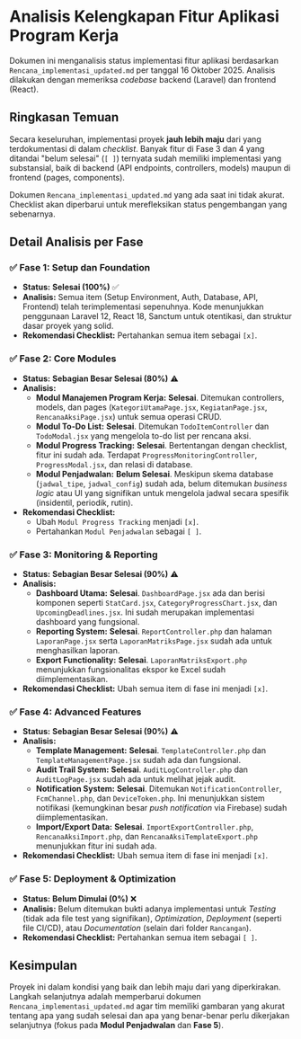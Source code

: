 # Analisis Kelengkapan Fitur Aplikasi Program Kerja

Dokumen ini menganalisis status implementasi fitur aplikasi berdasarkan `Rencana_implementasi_updated.md` per tanggal 16 Oktober 2025. Analisis dilakukan dengan memeriksa *codebase* backend (Laravel) dan frontend (React).

## Ringkasan Temuan

Secara keseluruhan, implementasi proyek **jauh lebih maju** dari yang terdokumentasi di dalam *checklist*. Banyak fitur di Fase 3 dan 4 yang ditandai "belum selesai" (`[ ]`) ternyata sudah memiliki implementasi yang substansial, baik di backend (API endpoints, controllers, models) maupun di frontend (pages, components).

Dokumen `Rencana_implementasi_updated.md` yang ada saat ini tidak akurat. Checklist akan diperbarui untuk merefleksikan status pengembangan yang sebenarnya.

## Detail Analisis per Fase

### ✅ Fase 1: Setup dan Foundation
- **Status:** **Selesai (100%)** ✅
- **Analisis:** Semua item (Setup Environment, Auth, Database, API, Frontend) telah terimplementasi sepenuhnya. Kode menunjukkan penggunaan Laravel 12, React 18, Sanctum untuk otentikasi, dan struktur dasar proyek yang solid.
- **Rekomendasi Checklist:** Pertahankan semua item sebagai `[x]`.

### ✅ Fase 2: Core Modules
- **Status:** **Sebagian Besar Selesai (80%)** ⚠️
- **Analisis:**
    - **Modul Manajemen Program Kerja:** **Selesai**. Ditemukan controllers, models, dan pages (`KategoriUtamaPage.jsx`, `KegiatanPage.jsx`, `RencanaAksiPage.jsx`) untuk semua operasi CRUD.
    - **Modul To-Do List:** **Selesai**. Ditemukan `TodoItemController` dan `TodoModal.jsx` yang mengelola to-do list per rencana aksi.
    - **Modul Progress Tracking:** **Selesai**. Bertentangan dengan checklist, fitur ini sudah ada. Terdapat `ProgressMonitoringController`, `ProgressModal.jsx`, dan relasi di database.
    - **Modul Penjadwalan:** **Belum Selesai**. Meskipun skema database (`jadwal_tipe`, `jadwal_config`) sudah ada, belum ditemukan *business logic* atau UI yang signifikan untuk mengelola jadwal secara spesifik (insidentil, periodik, rutin).
- **Rekomendasi Checklist:**
    - Ubah `Modul Progress Tracking` menjadi `[x]`.
    - Pertahankan `Modul Penjadwalan` sebagai `[ ]`.

### ✅ Fase 3: Monitoring & Reporting
- **Status:** **Sebagian Besar Selesai (90%)** ⚠️
- **Analisis:**
    - **Dashboard Utama:** **Selesai**. `DashboardPage.jsx` ada dan berisi komponen seperti `StatCard.jsx`, `CategoryProgressChart.jsx`, dan `UpcomingDeadlines.jsx`. Ini sudah merupakan implementasi dashboard yang fungsional.
    - **Reporting System:** **Selesai**. `ReportController.php` dan halaman `LaporanPage.jsx` serta `LaporanMatriksPage.jsx` sudah ada untuk menghasilkan laporan.
    - **Export Functionality:** **Selesai**. `LaporanMatriksExport.php` menunjukkan fungsionalitas ekspor ke Excel sudah diimplementasikan.
- **Rekomendasi Checklist:** Ubah semua item di fase ini menjadi `[x]`.

### ✅ Fase 4: Advanced Features
- **Status:** **Sebagian Besar Selesai (90%)** ⚠️
- **Analisis:**
    - **Template Management:** **Selesai**. `TemplateController.php` dan `TemplateManagementPage.jsx` sudah ada dan fungsional.
    - **Audit Trail System:** **Selesai**. `AuditLogController.php` dan `AuditLogPage.jsx` sudah ada untuk melihat jejak audit.
    - **Notification System:** **Selesai**. Ditemukan `NotificationController`, `FcmChannel.php`, dan `DeviceToken.php`. Ini menunjukkan sistem notifikasi (kemungkinan besar *push notification* via Firebase) sudah diimplementasikan.
    - **Import/Export Data:** **Selesai**. `ImportExportController.php`, `RencanaAksiImport.php`, dan `RencanaAksiTemplateExport.php` menunjukkan fitur ini sudah ada.
- **Rekomendasi Checklist:** Ubah semua item di fase ini menjadi `[x]`.

### ✅ Fase 5: Deployment & Optimization
- **Status:** **Belum Dimulai (0%)** ❌
- **Analisis:** Belum ditemukan bukti adanya implementasi untuk *Testing* (tidak ada file test yang signifikan), *Optimization*, *Deployment* (seperti file CI/CD), atau *Documentation* (selain dari folder `Rancangan`).
- **Rekomendasi Checklist:** Pertahankan semua item sebagai `[ ]`.

## Kesimpulan
Proyek ini dalam kondisi yang baik dan lebih maju dari yang diperkirakan. Langkah selanjutnya adalah memperbarui dokumen `Rencana_implementasi_updated.md` agar tim memiliki gambaran yang akurat tentang apa yang sudah selesai dan apa yang benar-benar perlu dikerjakan selanjutnya (fokus pada **Modul Penjadwalan** dan **Fase 5**).
